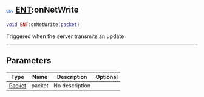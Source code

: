 ## ![server](.gitbook/assets/server.png) [ENT](./readme/ENT/README.md):onNetWrite

```lua
void ENT:onNetWrite(packet)
```

Triggered when the server transmits an update

------
## Parameters

| Type   | Name | Description | Optional |
| ------ | ---- | ----------- | -------: |
| [Packet](./readme/Packet/README.md) | packet | No description |  |

